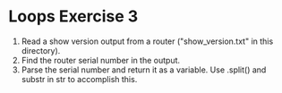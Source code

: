 # Loops Exercise 3

1. Read a show version output from a router ("show_version.txt" in this directory).
2. Find the router serial number in the output.
3. Parse the serial number and return it as a variable. Use .split() and substr in str to accomplish this.
